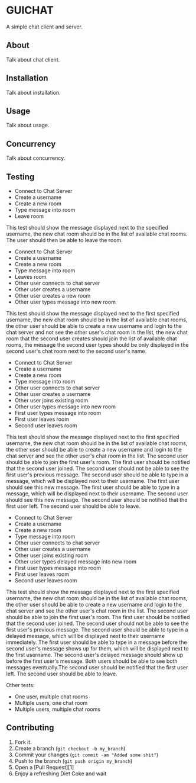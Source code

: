 GUICHAT
=============

A simple chat client and server.

About
-----

Talk about chat client.

Installation
-----------

Talk about installation.


Usage
-----

Talk about usage.

Concurrency
----------

Talk about concurrency.


Testing
-------

* Connect to Chat Server
* Create a username
* Create a new room
* Type message into room
* Leave room

This test should show the message displayed next to the specified username, the new chat room should be in the list
of available chat rooms. The user should then be able to leave the room.

* Connect to Chat Server
* Create a username
* Create a new room
* Type message into room
* Leaves room
* Other user connects to chat server
* Other user creates a username
* Other user creates a new room
* Other user types message into new room

This test should show the message displayed next to the first specified username, the new chat room should be in the list
of available chat rooms, the other user should be able to create a new username and login to the chat server and not see the 
other user's chat room in the list, the new chat room that the second user creates should join the list of available chat
rooms, the message the second user types should be only displayed in the second user's chat room next to the second user's
name.

* Connect to Chat Server
* Create a username
* Create a new room
* Type message into room
* Other user connects to chat server
* Other user creates a username
* Other user joins existing room
* Other user types message into new room
* First user types message into room
* First user leaves room
* Second user leaves room

This test should show the message displayed next to the first specified username, the new chat room should be in the list
of available chat rooms, the other user should be able to create a new username and login to the chat server and see the 
other user's chat room in the list. The second user should be able to join the first user's room. The first user should be
notified that the second user joined. The second user should not be able to see the first user's previous message. The 
second user should be able to type in a message, which will be displayed next to their username. The first user should
see this new message. The first user should be able to type in a message, which will be displayed next to their username.
The second user should see this new message. The second user should be notified that the first user left. The second user
should be able to leave.

* Connect to Chat Server
* Create a username
* Create a new room
* Type message into room
* Other user connects to chat server
* Other user creates a username
* Other user joins existing room
* Other user types delayed message into new room
* First user types message into room
* First user leaves room
* Second user leaves room

This test should show the message displayed next to the first specified username, the new chat room should be in the list
of available chat rooms, the other user should be able to create a new username and login to the chat server and see the 
other user's chat room in the list. The second user should be able to join the first user's room. The first user should be
notified that the second user joined. The second user should not be able to see the first user's previous message. The 
second user should be able to type in a delayed message, which will be displayed next to their username immediately. The first 
user should be able to type in a message before the second user's message shows up for them, which will be displayed next to the 
first username. The second user's delayed message should show up before the first user's message. Both users should be able to 
see both messages eventually.The second user should be notified that the first user left. The second user should be able to 
leave.

Other tests:
* One user, multiple chat rooms
* Multiple users, one chat room
* Multiple users, multiple chat rooms



Contributing
------------

1. Fork it.
2. Create a branch (`git checkout -b my_branch`)
3. Commit your changes (`git commit -am "Added some shit"`)
4. Push to the branch (`git push origin my_branch`)
5. Open a [Pull Request][1]
6. Enjoy a refreshing Diet Coke and wait